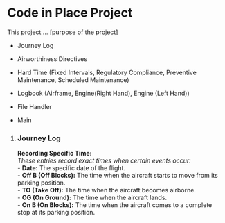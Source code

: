 # Code in Place Project

This project ... [purpose of the project]

- Journey Log
- Airworthiness Directives
- Hard Time (Fixed Intervals, Regulatory Compliance, Preventive Maintenance, Scheduled Maintenance)
- Logbook (Airframe, Engine(Right Hand), Engine (Left Hand))

- File Handler
- Main

1. ### **Journey Log**<br>
    __Recording Specific Time:__<br>
    *These entries record exact times when certain events occur:*<br>
        - __Date:__ The specific date of the flight.<br>
        - __Off B (Off Blocks):__ The time when the aircraft starts to move from its parking position.<br>
        - __TO (Take Off):__ The time when the aircraft becomes airborne.<br>
        - __OG (On Ground):__ The time when the aircraft lands.<br>
        - __On B (On Blocks):__ The time when the aircraft comes to a complete stop at its parking position.<br>

